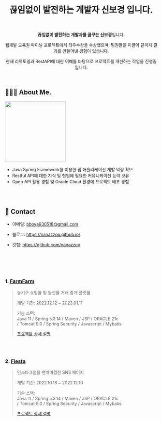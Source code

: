 <div align="center">
  
</br></br>


# 끊임없이 발전하는 개발자 신보경 입니다.


</br></br>
**끊임없이 발전하는 개발자를 꿈꾸는 신보경**입니다.

웹개발 교육원 파이널 프로젝트에서 최우수상을 수상했으며, 팀원들을 이끌어 끝까지 결과를 만들어낸 경험이 있습니다. 

현재 리팩토링과 RestAPI에 대한 이해를 바탕으로 프로젝트를 개선하는 작업을 진행중입니다.
</div>


</br>

## 👩🏻‍💻 About Me.

<img src="https://user-images.githubusercontent.com/101784680/222878724-7795f7d5-1ddd-47b2-80f7-bbd5aee65591.jpg"  width="200" height="200"/>

</br>

- Java Spring Framework를 이용한 웹 애플리케이션 개발 역량 확보
- Restful API에 대한 지식 및 협업에 필요한 커뮤니케이션 능력 보유
- Open API 활용 경험 및 Oracle Cloud 환경에 프로젝트 배포 경험

</br>



</br>

## :pushpin: Contact

  
- 이메일: bboya930518@gmail.com

- 블로그: https://nanazzoo.github.io/

- 깃헙: https://github.com/nanazzoo
  
</div>
</br>



</br></br>

### 1. [FarmFarm](http://129.154.53.250:8080/)
>농기구 쇼핑몰 및 농산물 거래 중개 플랫폼
>
>개발 기간: 2022.12.12 ~ 2023.01.11
>
>기술 스택:  
>Java 11 / Spring 5.3.14 / Maven / JSP / ORACLE 21c  
>/ Tomcat 9.0 / Spring Security / Javascript / Mybatis  
>
>[프로젝트 상세 설명](https://github.com/nanazzoo/FarmFarm)

</br></br>


### 2. [Fiesta](http://146.56.188.235:8080/)
>인스타그램을 밴치마킹한 SNS 페이지 
>
>개발 기간: 2022.10.18 ~ 2022.12.10  
>  
>기술 스택:  
>Java 11 / Spring 5.3.14 / Maven / JSP / ORACLE 21c  
>/ Tomcat 9.0 / Spring Security / Javascript / Mybatis 
>  
>[프로젝트 상세 설명](https://github.com/nanazzoo/Fiesta)
